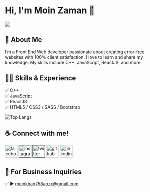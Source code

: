 <!-- Add a header with your name and a greeting -->
# Hi, I'm Moin Zaman 👋

<!-- Add a badge for profile views -->
![](https://komarev.com/ghpvc/?username=moin-zaman)

<!-- Add a section about yourself -->
## 🚀 About Me
I’m a Front End Web developer passionate about creating error-free websites with 100% client satisfaction. I love to learn and share my knowledge. My skills include C++, JavaScript, ReactJS, and more.

<!-- Add a section for skills and experience -->
## 👨‍💻 Skills & Experience
✅ C++ <br>
✅ JavaScript <br>
✅ ReactJS <br>
✅ HTML5 / CSS3 / SASS / Bootstrap <br>

<!-- Add a section for GitHub stats -->
![Top Langs](https://github-readme-stats.vercel.app/api/top-langs/?username=moin-zaman&layout=compact)

<!-- Add a section to connect with you -->
## ☕ Connect with me!
[<img src='facebook-icon-url' alt='facebook' height='40'>](https://www.facebook.com/shovoalways)
[<img src='instagram-icon-url' alt='instagram' height='40'>]()
[<img src='twitter-icon-url' alt='twitter' height='40'>]()
[<img src='github-icon-url' alt='github' height='40'>](https://github.com/moin-zaman)
[<img src='linkedin-icon-url' alt='linkedin' height='40'>](https://www.linkedin.com/in/moin-zaman-0b1879165/)

<!-- Add a section for business inquiries -->
## 📧 For Business Inquiries
✅  ► moinkhan758abzx@gmail.com
